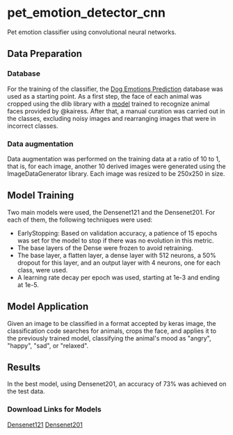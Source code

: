 # pet_emotion_detector_cnn

Pet emotion classifier using convolutional neural networks.

## Data Preparation
### Database
For the training of the classifier, the [Dog Emotions Prediction](https://www.kaggle.com/datasets/devzohaib/dog-emotions-prediction?resource=download) database was used as a starting point.
As a first step, the face of each animal was cropped using the dlib library with a [model](https://github.com/kairess/dog_face_detector) trained to recognize animal faces provided by @kairess. After that, a manual curation was carried out in the classes, excluding noisy images and rearranging images that were in incorrect classes.

### Data augmentation
Data augmentation was performed on the training data at a ratio of 10 to 1, that is, for each image, another 10 derived images were generated using the ImageDataGenerator library. Each image was resized to be 250x250 in size.

## Model Training
Two main models were used, the Densenet121 and the Densenet201. For each of them, the following techniques were used:

- EarlyStopping: Based on validation accuracy, a patience of 15 epochs was set for the model to stop if there was no evolution in this metric.
- The base layers of the Dense were frozen to avoid retraining.
- The base layer, a flatten layer, a dense layer with 512 neurons, a 50% dropout for this layer, and an output layer with 4 neurons, one for each class, were used.
- A learning rate decay per epoch was used, starting at 1e-3 and ending at 1e-5.

## Model Application
Given an image to be classified in a format accepted by keras image, the classification code searches for animals, crops the face, and applies it to the previously trained model, classifying the animal's mood as "angry", "happy", "sad", or "relaxed".

## Results
In the best model, using Densenet201, an accuracy of 73% was achieved on the test data.

### Download Links for Models
[Densenet121](https://1drv.ms/u/s!Agbyu4vkkajhhoEEZDRzJ4Dpa0QZdQ?e=psHgI4)
[Densenet201](https://1drv.ms/u/s!Agbyu4vkkajhhoEFmxO5TiOi2zmkdA?e=t8RrmM)